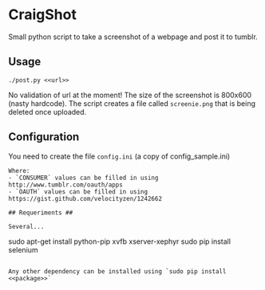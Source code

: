 # CraigShot #

Small python script to take a screenshot of a webpage and post it to tumblr.

## Usage ##

```
./post.py <<url>>
```

No validation of url at the moment!
The size of the screenshot is 800x600 (nasty hardcode).
The script creates a file called `screenie.png` that is being deleted once uploaded.

## Configuration ##

You need to create the file `config.ini` (a copy of config_sample.ini)

```
Where:
- `CONSUMER` values can be filled in using http://www.tumblr.com/oauth/apps
- `OAUTH` values can be filled in using https://gist.github.com/velocityzen/1242662

## Requeriments ##

Several...

```
sudo apt-get install python-pip xvfb xserver-xephyr
sudo pip install selenium
```

Any other dependency can be installed using `sudo pip install <<package>>`
